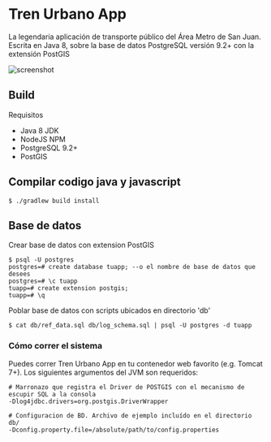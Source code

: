 # Tren Urbano App

La legendaria aplicación de transporte público del Área Metro de San Juan. Escrita en Java 8, 
sobre la base de datos PostgreSQL versión 9.2+ con la extensión PostGIS

![screenshot](tuapp-screens "Screenshot")


## Build

Requisitos

* Java 8 JDK
* NodeJS NPM
* PostgreSQL 9.2+
* PostGIS

## Compilar codigo java y javascript

    $ ./gradlew build install

## Base de datos

Crear base de datos con extension PostGIS

    $ psql -U postgres
    postgres=# create database tuapp; --o el nombre de base de datos que desees
    postgres=# \c tuapp
    tuapp=# create extension postgis;
    tuapp=# \q
    
Poblar base de datos con scripts ubicados en directorio 'db'    

    $ cat db/ref_data.sql db/log_schema.sql | psql -U postgres -d tuapp

### Cómo correr el sistema

Puedes correr Tren Urbano App en tu contenedor web favorito (e.g. Tomcat 7+). Los siguientes argumentos del JVM son requeridos:

    # Marronazo que registra el Driver de POSTGIS con el mecanismo de escupir SQL a la consola 
    -Dlog4jdbc.drivers=org.postgis.DriverWrapper 

    # Configuracion de BD. Archivo de ejemplo incluído en el directorio db/
    -Dconfig.property.file=/absolute/path/to/config.properties

